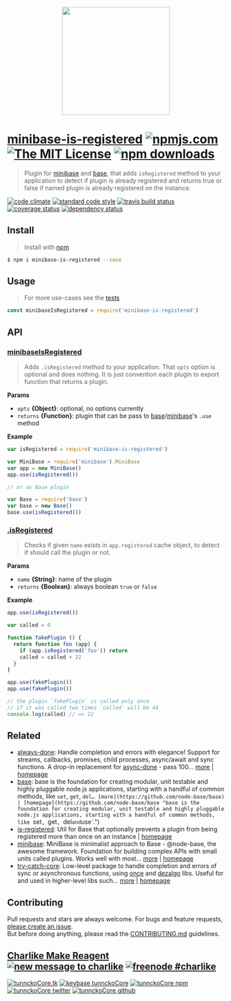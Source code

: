 <p align="center">
  <a href="https://github.com/node-minibase">
    <img height="250" width="250" src="https://avatars1.githubusercontent.com/u/23032863?v=3&s=250">
  </a>
</p>

# [minibase-is-registered][author-www-url] [![npmjs.com][npmjs-img]][npmjs-url] [![The MIT License][license-img]][license-url] [![npm downloads][downloads-img]][downloads-url] 

> Plugin for [minibase][] and [base][], that adds `isRegistered` method to your application to detect if plugin is already registered and returns true or false if named plugin is already registered on the instance.

[![code climate][codeclimate-img]][codeclimate-url] [![standard code style][standard-img]][standard-url] [![travis build status][travis-img]][travis-url] [![coverage status][coveralls-img]][coveralls-url] [![dependency status][david-img]][david-url]

## Install
> Install with [npm](https://www.npmjs.com/)

```sh
$ npm i minibase-is-registered --save
```

## Usage
> For more use-cases see the [tests](./test.js)

```js
const minibaseIsRegistered = require('minibase-is-registered')
```

## API

### [minibaseIsRegistered](index.js#L36)
> Adds `.isRegistered` method to your application. That `opts` option is optional and does nothing. It is just convention each plugin to export function that returns a plugin.

**Params**

* `opts` **{Object}**: optional, no options currently    
* `returns` **{Function}**: plugin that can be pass to [base][]/[minibase][]'s `.use` method  

**Example**

```js
var isRegistered = require('minibase-is-registered')

var MiniBase = require('minibase').MiniBase
var app = new MiniBase()
app.use(isRegistered())

// or as Base plugin

var Base = require('base')
var base = new Base()
base.use(isRegistered())
```

### [.isRegistered](index.js#L81)
> Checks if given `name` exists in `app.registered` cache object, to detect if should call the plugin or not.

**Params**

* `name` **{String}**: name of the plugin    
* `returns` **{Boolean}**: always boolean `true` or `false`  

**Example**

```js
app.use(isRegistered())

var called = 0

function fakePlugin () {
  return function foo (app) {
    if (app.isRegistered('foo')) return
    called = called + 22
  }
}

app.use(fakePlugin())
app.use(fakePlugin())

// the plugin `fakePlugin` is called only once
// if it was called two times `called` will be 44
console.log(called) // => 22
```

## Related
- [always-done](https://www.npmjs.com/package/always-done): Handle completion and errors with elegance! Support for streams, callbacks, promises, child processes, async/await and sync functions. A drop-in replacement for [async-done][] - pass 100… [more](https://github.com/hybridables/always-done#readme) | [homepage](https://github.com/hybridables/always-done#readme "Handle completion and errors with elegance! Support for streams, callbacks, promises, child processes, async/await and sync functions. A drop-in replacement for [async-done][] - pass 100% of its tests plus more")
- [base](https://www.npmjs.com/package/base): base is the foundation for creating modular, unit testable and highly pluggable node.js applications, starting with a handful of common methods, like `set`, `get`, `del… [more](https://github.com/node-base/base) | [homepage](https://github.com/node-base/base "base is the foundation for creating modular, unit testable and highly pluggable node.js applications, starting with a handful of common methods, like `set`, `get`, `del` and `use`.")
- [is-registered](https://www.npmjs.com/package/is-registered): Util for Base that optionally prevents a plugin from being registered more than once on an instance | [homepage](https://github.com/jonschlinkert/is-registered "Util for Base that optionally prevents a plugin from being registered more than once on an instance")
- [minibase](https://www.npmjs.com/package/minibase): MiniBase is minimalist approach to Base - @node-base, the awesome framework. Foundation for building complex APIs with small units called plugins. Works well with most… [more](https://github.com/node-minibase/minibase#readme) | [homepage](https://github.com/node-minibase/minibase#readme "MiniBase is minimalist approach to Base - @node-base, the awesome framework. Foundation for building complex APIs with small units called plugins. Works well with most of the already existing [base][] plugins.")
- [try-catch-core](https://www.npmjs.com/package/try-catch-core): Low-level package to handle completion and errors of sync or asynchronous functions, using [once][] and [dezalgo][] libs. Useful for and used in higher-level libs such… [more](https://github.com/hybridables/try-catch-core#readme) | [homepage](https://github.com/hybridables/try-catch-core#readme "Low-level package to handle completion and errors of sync or asynchronous functions, using [once][] and [dezalgo][] libs. Useful for and used in higher-level libs such as [always-done][] to handle completion of anything.")

## Contributing
Pull requests and stars are always welcome. For bugs and feature requests, [please create an issue](https://github.com/node-minibase/minibase-is-registered/issues/new).  
But before doing anything, please read the [CONTRIBUTING.md](./CONTRIBUTING.md) guidelines.

## [Charlike Make Reagent](http://j.mp/1stW47C) [![new message to charlike][new-message-img]][new-message-url] [![freenode #charlike][freenode-img]][freenode-url]

[![tunnckoCore.tk][author-www-img]][author-www-url] [![keybase tunnckoCore][keybase-img]][keybase-url] [![tunnckoCore npm][author-npm-img]][author-npm-url] [![tunnckoCore twitter][author-twitter-img]][author-twitter-url] [![tunnckoCore github][author-github-img]][author-github-url]

[always-done]: https://github.com/hybridables/always-done
[async-done]: https://github.com/gulpjs/async-done
[base]: https://github.com/node-base/base
[dezalgo]: https://github.com/npm/dezalgo
[minibase]: https://github.com/node-minibase/minibase
[once]: https://github.com/isaacs/once

[npmjs-url]: https://www.npmjs.com/package/minibase-is-registered
[npmjs-img]: https://img.shields.io/npm/v/minibase-is-registered.svg?label=minibase-is-registered

[license-url]: https://github.com/node-minibase/minibase-is-registered/blob/master/LICENSE
[license-img]: https://img.shields.io/npm/l/minibase-is-registered.svg

[downloads-url]: https://www.npmjs.com/package/minibase-is-registered
[downloads-img]: https://img.shields.io/npm/dm/minibase-is-registered.svg

[codeclimate-url]: https://codeclimate.com/github/node-minibase/minibase-is-registered
[codeclimate-img]: https://img.shields.io/codeclimate/github/node-minibase/minibase-is-registered.svg

[travis-url]: https://travis-ci.org/node-minibase/minibase-is-registered
[travis-img]: https://img.shields.io/travis/node-minibase/minibase-is-registered/master.svg

[coveralls-url]: https://coveralls.io/r/node-minibase/minibase-is-registered
[coveralls-img]: https://img.shields.io/coveralls/node-minibase/minibase-is-registered.svg

[david-url]: https://david-dm.org/node-minibase/minibase-is-registered
[david-img]: https://img.shields.io/david/node-minibase/minibase-is-registered.svg

[standard-url]: https://github.com/feross/standard
[standard-img]: https://img.shields.io/badge/code%20style-standard-brightgreen.svg

[author-www-url]: http://www.tunnckocore.tk
[author-www-img]: https://img.shields.io/badge/www-tunnckocore.tk-fe7d37.svg

[keybase-url]: https://keybase.io/tunnckocore
[keybase-img]: https://img.shields.io/badge/keybase-tunnckocore-8a7967.svg

[author-npm-url]: https://www.npmjs.com/~tunnckocore
[author-npm-img]: https://img.shields.io/badge/npm-~tunnckocore-cb3837.svg

[author-twitter-url]: https://twitter.com/tunnckoCore
[author-twitter-img]: https://img.shields.io/badge/twitter-@tunnckoCore-55acee.svg

[author-github-url]: https://github.com/tunnckoCore
[author-github-img]: https://img.shields.io/badge/github-@tunnckoCore-4183c4.svg

[freenode-url]: http://webchat.freenode.net/?channels=charlike
[freenode-img]: https://img.shields.io/badge/freenode-%23charlike-5654a4.svg

[new-message-url]: https://github.com/tunnckoCore/ama
[new-message-img]: https://img.shields.io/badge/ask%20me-anything-green.svg

